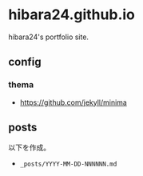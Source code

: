 # hibara24.github.io

hibara24's portfolio site.

## config

### thema

- https://github.com/jekyll/minima

## posts

以下を作成。

- `_posts/YYYY-MM-DD-NNNNNN.md`
